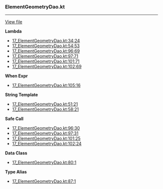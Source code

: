 ### ElementGeometryDao.kt
---
[View file](../../precision_analyzed/17_ElementGeometryDao.kt)

**Lambda**

 - [17_ElementGeometryDao.kt:34:24](../../precision_analyzed/17_ElementGeometryDao.kt#L34)
 - [17_ElementGeometryDao.kt:54:53](../../precision_analyzed/17_ElementGeometryDao.kt#L54)
 - [17_ElementGeometryDao.kt:96:69](../../precision_analyzed/17_ElementGeometryDao.kt#L96)
 - [17_ElementGeometryDao.kt:97:71](../../precision_analyzed/17_ElementGeometryDao.kt#L97)
 - [17_ElementGeometryDao.kt:101:71](../../precision_analyzed/17_ElementGeometryDao.kt#L101)
 - [17_ElementGeometryDao.kt:102:69](../../precision_analyzed/17_ElementGeometryDao.kt#L102)

**When Expr**

 - [17_ElementGeometryDao.kt:105:16](../../precision_analyzed/17_ElementGeometryDao.kt#L105)

**String Template**

 - [17_ElementGeometryDao.kt:51:21](../../precision_analyzed/17_ElementGeometryDao.kt#L51)
 - [17_ElementGeometryDao.kt:58:21](../../precision_analyzed/17_ElementGeometryDao.kt#L58)

**Safe Call**

 - [17_ElementGeometryDao.kt:96:30](../../precision_analyzed/17_ElementGeometryDao.kt#L96)
 - [17_ElementGeometryDao.kt:97:31](../../precision_analyzed/17_ElementGeometryDao.kt#L97)
 - [17_ElementGeometryDao.kt:101:25](../../precision_analyzed/17_ElementGeometryDao.kt#L101)
 - [17_ElementGeometryDao.kt:102:24](../../precision_analyzed/17_ElementGeometryDao.kt#L102)

**Data Class**

 - [17_ElementGeometryDao.kt:80:1](../../precision_analyzed/17_ElementGeometryDao.kt#L80)

**Type Alias**

 - [17_ElementGeometryDao.kt:87:1](../../precision_analyzed/17_ElementGeometryDao.kt#L87)
